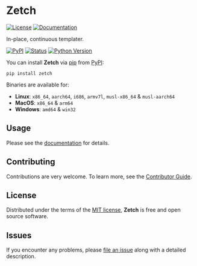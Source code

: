 # Zetch

[![License](https://img.shields.io/badge/License-MIT-green.svg)][license]
[![Documentation](https://img.shields.io/badge/Documentation-8A2BE2)](https://zakstucke.github.io/zetch)

[license]: https://github.com/zakstucke/zetch/blob/main/LICENSE.md

In-place, continuous templater.

[![PyPI](https://img.shields.io/pypi/v/zetch.svg)][pypi status]
[![Status](https://img.shields.io/pypi/status/zetch.svg)][pypi status]
[![Python Version](https://img.shields.io/pypi/pyversions/zetch)][pypi status]

[pypi status]: https://pypi.org/project/zetch/

You can install **Zetch** via [pip](https://pip.pypa.io/) from [PyPI](https://pypi.org/):

```console
pip install zetch
```

Binaries are available for:

-   **Linux**: `x86_64`, `aarch64`, `i686`, `armv7l`, `musl-x86_64` & `musl-aarch64`
-   **MacOS**: `x86_64` & `arm64`
-   **Windows**: `amd64` & `win32`

## Usage

Please see the [documentation](https://zakstucke.github.io/zetch) for details.

## Contributing

Contributions are very welcome.
To learn more, see the [Contributor Guide](CONTRIBUTING.md).

## License

Distributed under the terms of the [MIT license](LICENSE.md),
**Zetch** is free and open source software.

## Issues

If you encounter any problems,
please [file an issue](https://github.com/zakstucke/zetch/issues) along with a detailed description.
